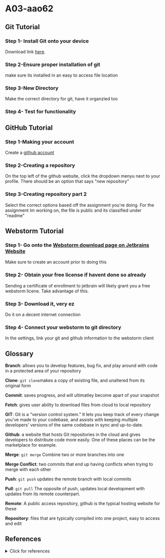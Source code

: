# A03-aao62
## Git Tutorial
### Step 1- Install Git onto your device 
Download link [here](https://git-scm.com).
### Step 2-Ensure proper installation of git 
make sure its installed in an easy to access file location 

### Step 3-New Directory
Make the correct directory for git, have it organzied too

### Step 4- Test for functionality


## GitHub Tutorial
### Step 1-Making your account 
Create a [github account](github.com)
### Step 2-Creating a repository
On the top left of the github website, click the dropdown menyu next to your profile. There should be an option that says "new repository"

### Step 3-Creating repository part 2
Select the correct options based off the assignment you're doing. For the assignment Im working on, the file is public and its classified under "readme"

## Webstorm Tutorial 
### Step 1- Go onto the [Webstorm download page on Jetbrains Website](https://www.jetbrains.com/webstorm/)
Make sure to create an account prior to doing this 

### Step 2- Obtain your free license if havent done so already
Sending a certificate of enrollment to jetbrain will likely grant you a free webstorm licene. Take advantage of this. 

### Step 3- Download it, very ez 
Do it on a decent internet connection 

### Step 4- Connect your webstorm to git directory 
In the settings, link your git and github information to the webstorm client 



## Glossary
**Branch**: allows you to develop features, bug fix, and play around with code in a protected area of your repository

**Clone**: `git clone`makes a copy of existing file, and unaltered from its original form 

**Commit**: saves progress, and will ultimatley become apart of your snapshot 

**Fetch**: gives user ability to download files from cloud to local repository 

**GIT**: Git is a "version control system." It lets you keep track of every change you've made to your codebase, and assists with keeping multiple developers' versions of the same codebase in sync and up-to-date.

**Github**: a website that hosts Git repositories in the cloud and gives developers to distribute code more easily. One of these places can be the marketplace for example. 

**Merge**: `git merge` Combine two or more branches into one 

**Merge Conflict**: two commits that end up having conflicts when trying to merge with each other 

**Push**: `git push` updates the remote branch with local commits 

**Pull**: `git pull` The opposite of push, updates local development with updates from its remote counterpart.

**Remote**: A public access repository, github is the typical hosting website for these 

**Repository**: files that are typically compiled into one project, easy to access and edit 

## References
<details><summary>Click for references</summary> 
<p>
  
  - [Jet Brains](https://www.jetbrains.com/help/webstorm/getting-started-with-webstorm.html)
  - [GitHub Docs](https://docs.github.com/en)
  - IS 117 Slideshows 
  
</p>
</details>
